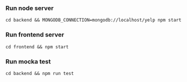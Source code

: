 ### Run node server
```
cd backend && MONGODB_CONNECTION=mongodb://localhost/yelp npm start
```

### Run frontend server
```
cd frontend && npm start
```

### Run mocka test
```
cd backend && npm run test
```
